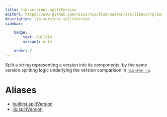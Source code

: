 ```yaml
---
title: lib.versions.splitVersion
editUrl: https://www.github.com/nixos/nix/blob/master/src/libexpr/primops.cc
description: lib.versions.splitVersion
sidebar:

    badge:
        text: Builtin
        variant: note

    order: 7
---
```


Split a string representing a version into its components, by the
same version splitting logic underlying the version comparison in
[`nix-env -u`](../command-ref/nix-env.md#operation---upgrade).


# Aliases

- [builtins.splitVersion](./reference/builtins/builtins-splitVersion)
- [lib.splitVersion](./reference/lib/lib-splitVersion)


